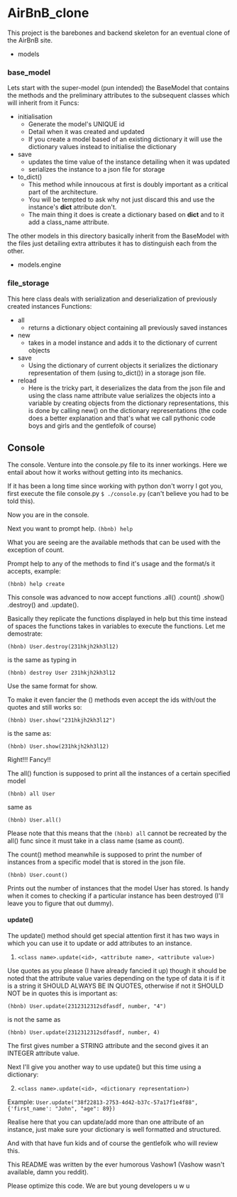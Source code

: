 # AirBnB_clone
This project is the barebones and backend skeleton for an eventual clone of the
AirBnB site.
+ models


### base_model

Lets start with the super-model (pun intended) the BaseModel that contains the methods and the preliminary attributes to the subsequent classes which will inherit from it
Funcs:
- initialisation
	- Generate the model's UNIQUE id
	- Detail when it was created and updated
	- If you create a model based of an existing dictionary it will use the dictionary values instead to initialise the dictionary
- save
	- updates the time value of the instance detailing when it was updated
	- serializes the instance to a json file for storage
- to_dict()
	- This method while innoucous at first is doubly important as a critical part of the architecture.
	- You will be tempted to ask why not just discard this and use the instance's __dict__ attribute don't.
	- The main thing it does is create a dictionary based on __dict__ and to it add a class_name attribute.

The other models in this directory basically inherit from the BaseModel with the files
just detailing extra attributes it has to distinguish each from the other.

+ models.engine


### file_storage

This here class deals with serialization and deserialization of previously created instances
Functions:
- all
	- returns a dictionary object containing all previously saved instances
- new
	- takes in a model instance and adds it to the dictionary of current objects
- save
	- Using the dictionary of current objects it serializes the dictionary representation of them (using to_dict()) in a storage json file.
- reload
	- Here is the tricky part, it deserializes the data from the json file and using the class name attribute value serializes the objects into a variable by creating objects from the dictionary representations, this is done by calling new() on the dictionary representations (the code does a better explanation and that's what we call pythonic code boys and girls and the gentlefolk of course)

## Console

The console. Venture into the console.py file to its inner workings. Here we entail about how it works without getting into its mechanics.

If it has been a long time since working with python don't worry I got you, first execute the file console.py `$ ./console.py` (can't believe you had to be told this).

Now you are in the console.

Next you want to prompt help.
`(hbnb) help`

What you are seeing are the available methods that can be used with the exception of count.

Prompt help to any of the methods to find it's usage and the format/s it accepts, example:

`(hbnb) help create`

This console was advanced to now accept functions .all() .count()  .show() .destroy() and .update().

Basically they replicate the functions displayed in help but this time instead of spaces the functions takes in variables to execute the functions. Let me demostrate:

`(hbnb) User.destroy(231hkjh2kh3l12)`

is the same as typing in

`(hbnb) destroy User 231hkjh2kh3l12`

Use the same format for show.

To make it even fancier the () methods even accept the ids with/out the quotes and still works so:

`(hbnb) User.show("231hkjh2kh3l12")`

is the same as:

`(hbnb) User.show(231hkjh2kh3l12)`

Right!!! Fancy!!

The all() function is supposed to print all the instances of a certain specified model

`(hbnb) all User`

same as 

`(hbnb) User.all()`

Please note that this means that the `(hbnb) all` cannot be recreated by the all() func since it must take in a class name (same as count).

The count() method meanwhile is supposed to print the number of instances from a specific model that is stored in the json file.

`(hbnb) User.count()`

Prints out the number of instances that the model User has stored. Is handy when it comes to checking if a particular instance has been destroyed (I'll leave you to figure that out dummy).

#### update()
The update() method should get special attention first it has two ways in which you can use it to update or add attributes to an instance.

1. `<class name>.update(<id>, <attribute name>, <attribute value>)`

Use quotes as you please (I have already fancied it up) though it should be noted that the attribute value varies depending on the type of data it is if it is a string it SHOULD ALWAYS BE IN QUOTES, otherwise if not it SHOULD NOT be in quotes this is important as:

`(hbnb) User.update(2312312312sdfasdf, number, "4")`

is not the same as

`(hbnb) User.update(2312312312sdfasdf, number, 4)`

The first gives number a STRING attribute and the second gives it an INTEGER attribute value.


Next I'll give you another way to use update() but this time using a dictionary:

2. `<class name>.update(<id>, <dictionary representation>)`

Example:
`User.update("38f22813-2753-4d42-b37c-57a17f1e4f88", {'first_name': "John", "age": 89})`

Realise here that you can update/add more than one attribute of an instance, just make sure your dictionary is well formatted and structured.

And with that have fun kids and of course the gentlefolk who will review this.

This README was written by the ever humorous Vashow1 (Vashow wasn't available, damn you reddit).



Please optimize this code. We are but young developers u w u

